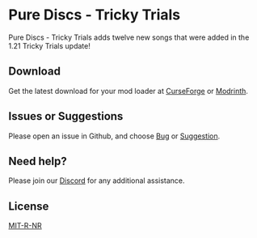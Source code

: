 # Pure Discs - Tricky Trials

Pure Discs - Tricky Trials adds twelve new songs that were added in the 1.21 Tricky Trials update!

## Download

Get the latest download for your mod loader at [CurseForge](https://www.curseforge.com/minecraft/mc-mods/purediscstrickytrials) or [Modrinth](https://modrinth.com/mod/purediscstrickytrials).

## Issues or Suggestions

Please open an issue in Github, and choose [Bug](https://github.com/purejosh/purediscstrickytrials/issues) or [Suggestion](https://github.com/purejosh/purediscstrickytrials/issues).

## Need help? 

Please join our [Discord](https://discord.com/invite/X6AsDnqex6) for any additional assistance.

## License
[MIT-R-NR](https://github.com/purejosh/purediscstrickytrials/blob/master/LICENSE.txt)
 
